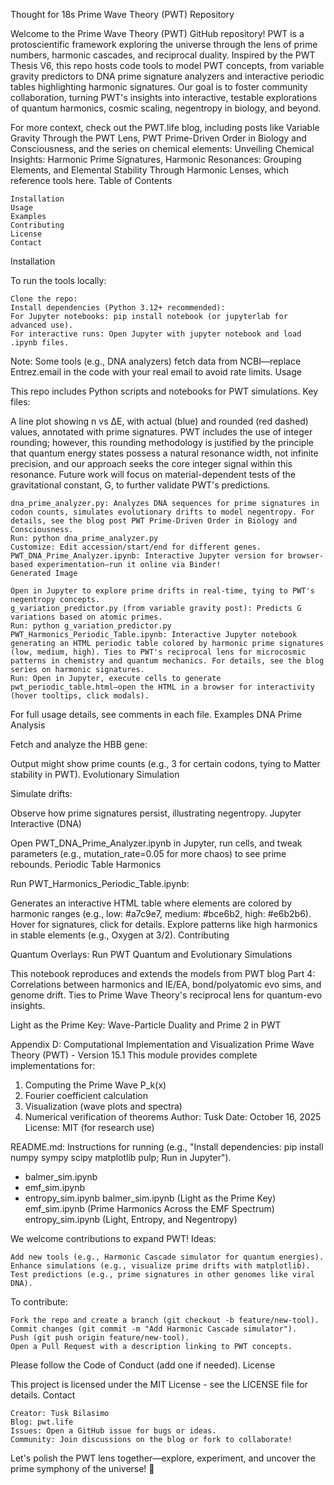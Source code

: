 Thought for 18s
Prime Wave Theory (PWT) Repository

Welcome to the Prime Wave Theory (PWT) GitHub repository! PWT is a protoscientific framework exploring the universe through the lens of prime numbers, harmonic cascades, and reciprocal duality. Inspired by the PWT Thesis V6, this repo hosts code tools to model PWT concepts, from variable gravity predictors to DNA prime signature analyzers and interactive periodic tables highlighting harmonic signatures. Our goal is to foster community collaboration, turning PWT's insights into interactive, testable explorations of quantum harmonics, cosmic scaling, negentropy in biology, and beyond.

For more context, check out the PWT.life blog, including posts like Variable Gravity Through the PWT Lens, PWT Prime-Driven Order in Biology and Consciousness, and the series on chemical elements: Unveiling Chemical Insights: Harmonic Prime Signatures, Harmonic Resonances: Grouping Elements, and Elemental Stability Through Harmonic Lenses, which reference tools here.
Table of Contents

    Installation
    Usage
    Examples
    Contributing
    License
    Contact

Installation

To run the tools locally:

    Clone the repo:
    Install dependencies (Python 3.12+ recommended):
    For Jupyter notebooks: pip install notebook (or jupyterlab for advanced use).
    For interactive runs: Open Jupyter with jupyter notebook and load .ipynb files.

Note: Some tools (e.g., DNA analyzers) fetch data from NCBI—replace Entrez.email in the code with your real email to avoid rate limits.
Usage

This repo includes Python scripts and notebooks for PWT simulations. Key files:

A line plot showing n vs ΔE, with actual (blue) and rounded (red dashed) values, annotated with prime signatures. PWT includes the use of integer rounding; however, this rounding methodology is justified by the principle that quantum energy states possess a natural resonance width, not infinite precision, and our approach seeks the core integer signal within this resonance. Future work will focus on material-dependent tests of the gravitational constant, G, to further validate PWT's predictions.

    dna_prime_analyzer.py: Analyzes DNA sequences for prime signatures in codon counts, simulates evolutionary drifts to model negentropy. For details, see the blog post PWT Prime-Driven Order in Biology and Consciousness.
    Run: python dna_prime_analyzer.py
    Customize: Edit accession/start/end for different genes.
    PWT_DNA_Prime_Analyzer.ipynb: Interactive Jupyter version for browser-based experimentation—run it online via Binder!
    Generated Image

    Open in Jupyter to explore prime drifts in real-time, tying to PWT's negentropy concepts.
    g_variation_predictor.py (from variable gravity post): Predicts G variations based on atomic primes.
    Run: python g_variation_predictor.py
    PWT_Harmonics_Periodic_Table.ipynb: Interactive Jupyter notebook generating an HTML periodic table colored by harmonic prime signatures (low, medium, high). Ties to PWT's reciprocal lens for microcosmic patterns in chemistry and quantum mechanics. For details, see the blog series on harmonic signatures.
    Run: Open in Jupyter, execute cells to generate pwt_periodic_table.html—open the HTML in a browser for interactivity (hover tooltips, click modals).

For full usage details, see comments in each file.
Examples
DNA Prime Analysis

Fetch and analyze the HBB gene:

Output might show prime counts (e.g., 3 for certain codons, tying to Matter stability in PWT).
Evolutionary Simulation

Simulate drifts:

Observe how prime signatures persist, illustrating negentropy.
Jupyter Interactive (DNA)

Open PWT_DNA_Prime_Analyzer.ipynb in Jupyter, run cells, and tweak parameters (e.g., mutation_rate=0.05 for more chaos) to see prime rebounds.
Periodic Table Harmonics

Run PWT_Harmonics_Periodic_Table.ipynb:

Generates an interactive HTML table where elements are colored by harmonic ranges (e.g., low: #a7c9e7, medium: #bce6b2, high: #e6b2b6). Hover for signatures, click for details. Explore patterns like high harmonics in stable elements (e.g., Oxygen at 3/2).
Contributing

Quantum Overlays: Run PWT Quantum and Evolutionary Simulations

This notebook reproduces and extends the models from PWT blog Part 4: Correlations between harmonics and IE/EA, bond/polyatomic evo sims, and genome drift. Ties to Prime Wave Theory's reciprocal lens for quantum-evo insights.

Light as the Prime Key: Wave-Particle Duality and Prime 2 in PWT

Appendix D: Computational Implementation and Visualization
Prime Wave Theory (PWT) - Version 15.1
This module provides complete implementations for:
1. Computing the Prime Wave P_k(x)
2. Fourier coefficient calculation
3. Visualization (wave plots and spectra)
4. Numerical verification of theorems
Author: Tusk
Date: October 16, 2025
License: MIT (for research use)

README.md: Instructions for running (e.g., "Install dependencies: pip install numpy sympy scipy matplotlib pulp; Run in Jupyter").
- balmer_sim.ipynb
- emf_sim.ipynb
- entropy_sim.ipynb
balmer_sim.ipynb (Light as the Prime Key)
emf_sim.ipynb (Prime Harmonics Across the EMF Spectrum)
entropy_sim.ipynb (Light, Entropy, and Negentropy)

We welcome contributions to expand PWT! Ideas:

    Add new tools (e.g., Harmonic Cascade simulator for quantum energies).
    Enhance simulations (e.g., visualize prime drifts with matplotlib).
    Test predictions (e.g., prime signatures in other genomes like viral DNA).

To contribute:

    Fork the repo and create a branch (git checkout -b feature/new-tool).
    Commit changes (git commit -m "Add Harmonic Cascade simulator").
    Push (git push origin feature/new-tool).
    Open a Pull Request with a description linking to PWT concepts.

Please follow the Code of Conduct (add one if needed).
License

This project is licensed under the MIT License - see the LICENSE file for details.
Contact

    Creator: Tusk Bilasimo
    Blog: pwt.life
    Issues: Open a GitHub issue for bugs or ideas.
    Community: Join discussions on the blog or fork to collaborate!

Let's polish the PWT lens together—explore, experiment, and uncover the prime symphony of the universe! 🚀
